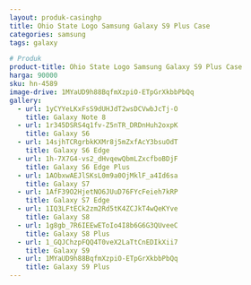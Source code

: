 ```yaml
---
layout: produk-casinghp
title: Ohio State Logo Samsung Galaxy S9 Plus Case
categories: samsung
tags: galaxy

# Produk
product-title: Ohio State Logo Samsung Galaxy S9 Plus Case
harga: 90000
sku: hn-4589
image-drive: 1MYaUD9h88BqfmXzpiO-ETpGrXkbbPbQq
gallery:
  - url: 1yCYYeLKxFsS9dUHJdT2wsDCVwbJcTj-O
    title: Galaxy Note 8
  - url: 1r345DSRS4q1fv-Z5nTR_DRDnHuh2oxpK
    title: Galaxy S6
  - url: 14sjhTCRgrbkKXMr8j5mZxfAcY3bsuOdT
    title: Galaxy S6 Edge
  - url: 1h-7X7G4-vs2_dHvqewQbmLZxcfboBDjF
    title: Galaxy S6 Edge Plus
  - url: 1AObxwAEJlSKsL0m9a0OjMklF_a4Id6sa
    title: Galaxy S7
  - url: 1AfF39O2HjetNO6JUuD76FYcFeieh7kRP
    title: Galaxy S7 Edge
  - url: 1IQ3LFtECk2zm2Rd5tK4ZCJkT4wQeKYve
    title: Galaxy S8
  - url: 1g8gb_7R6IEEwEToIo4I8b6G6G3QUveeC
    title: Galaxy S8 Plus
  - url: 1_GQJChzpFQQ4T0veX2LaTtCnEDIkXii7
    title: Galaxy S9
  - url: 1MYaUD9h88BqfmXzpiO-ETpGrXkbbPbQq
    title: Galaxy S9 Plus
---
```

